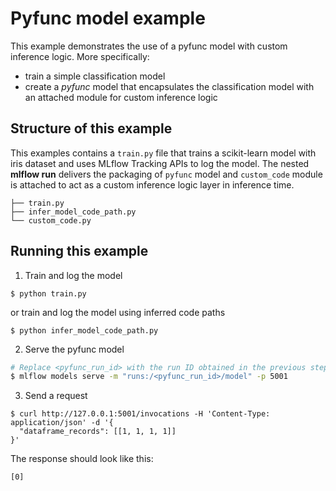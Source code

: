 # Pyfunc model example

This example demonstrates the use of a pyfunc model with custom inference logic.
More specifically:

- train a simple classification model
- create a _pyfunc_ model that encapsulates the classification model with an attached module for custom inference logic

## Structure of this example

This examples contains a `train.py` file that trains a scikit-learn model with iris dataset and uses MLflow Tracking APIs to log the model. The nested **mlflow run** delivers the packaging of `pyfunc` model and `custom_code` module is attached
to act as a custom inference logic layer in inference time.

```
├── train.py
├── infer_model_code_path.py
└── custom_code.py
```

## Running this example

1. Train and log the model

```
$ python train.py
```

or train and log the model using inferred code paths

```
$ python infer_model_code_path.py
```

2. Serve the pyfunc model

```bash
# Replace <pyfunc_run_id> with the run ID obtained in the previous step
$ mlflow models serve -m "runs:/<pyfunc_run_id>/model" -p 5001
```

3. Send a request

```
$ curl http://127.0.0.1:5001/invocations -H 'Content-Type: application/json' -d '{
  "dataframe_records": [[1, 1, 1, 1]]
}'
```

The response should look like this:

```
[0]
```

